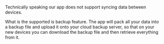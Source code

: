 Technically speaking our app does not support syncing data between devices.

What is the supported is backup feature. The app will pack all your data into a backup file and upload it onto your cloud backup server, so that on your new devices you can download the backup file and then retrieve everything from it.

